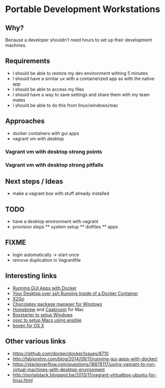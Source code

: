 # Portable Development Workstations

## Why?

Because a developer shouldn't need hours to set up their development machines.

## Requirements
* I should be able to restore my dev environment withing 5 minutes
* I should have a similar ux with a containerized app as with the native app
* I should be able to access my files
* I should have a way to save settings and share them with my team mates
* I should be able to do this from linux/windows/mac

## Approaches
* docker containers with gui apps
* vagrant vm with desktop

### Vagrant vm with desktop strong points

### Vagrant vm with desktop strong pitfalls


## Next steps / Ideas
* make a vagrant box with stuff already installed

## TODO
* have a desktop environment with vagrant
* provision steps
** system setup
** dotfiles
** apps

## FIXME
* login automatically -> start once
* remove duplication in Vagrantfile



## Interesting links

*   [Running GUI Apps with Docker](http://fabiorehm.com/blog/2014/09/11/running-gui-apps-with-docker/)
*   [Your Desktop over ssh Running Inside of a Docker Container](http://blog.docker.com/2013/07/docker-desktop-your-desktop-over-ssh-running-inside-of-a-docker-container/)
*   [X2Go](http://wiki.x2go.org/doku.php/start)
*   [Chocolatey package manager for Windows](https://chocolatey.org/)
*   [Homebrew](http://brew.sh/) and [Caskroom](http://caskroom.io/) for Mac
*   [Boxstarter to setup Windows](http://boxstarter.org/)
*   [osxc to setup Macs using ansible](http://osxc.github.io/)
* [boxen for OS X](https://github.com/cegeka/portable-development-workstations)

## Other various links
* https://github.com/docker/docker/issues/8710
* http://fabiorehm.com/blog/2014/09/11/running-gui-apps-with-docker/
* https://stackoverflow.com/questions/18878117/using-vagrant-to-run-virtual-machines-with-desktop-environment
* http://portalstack.blogspot.be/2013/11/vagrant-virtualbox-ubuntu-for-linux.html
